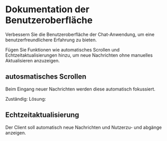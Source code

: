 # Dokumentation der Benutzeroberfläche

Verbessern Sie die Benutzeroberfläche der Chat-Anwendung, um eine benutzerfreundlichere
Erfahrung zu bieten.

Fügen Sie Funktionen wie automatisches Scrollen und
Echtzeitaktualisierungen hinzu, um neue Nachrichten ohne manuelles Aktualisieren
anzuzeigen.

## autosmatisches Scrollen

Beim Eingang neuer Nachrichten werden diese automatisch fokussiert.

Zuständig:
Lösung:

## Echtzeitaktualisierung

Der Client soll automatisch neue Nachrichten und Nutzerzu- und abgänge anzeigen.

